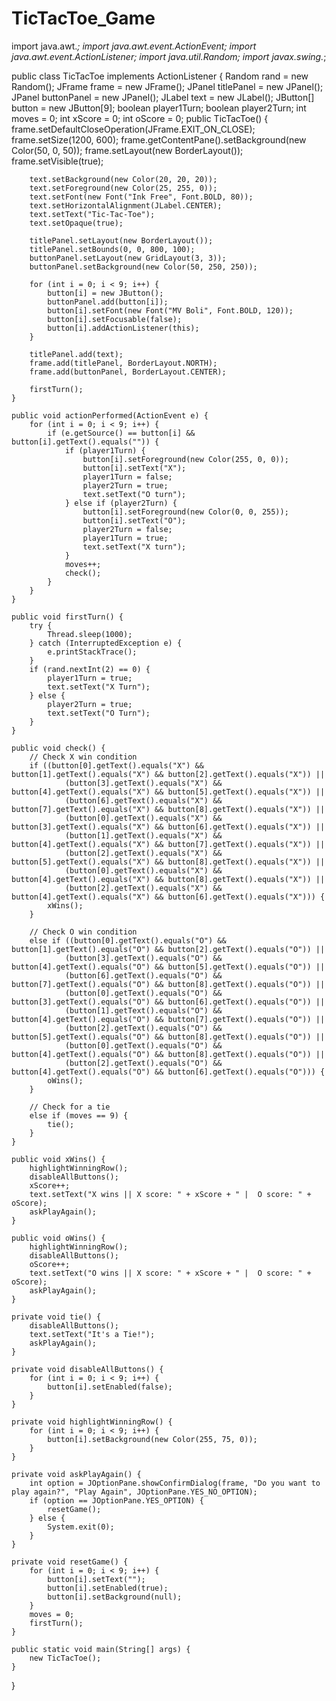 # TicTacToe_Game
import java.awt.*;
import java.awt.event.ActionEvent;
import java.awt.event.ActionListener;
import java.util.Random;
import javax.swing.*;

public class TicTacToe implements ActionListener {
    Random rand = new Random();
    JFrame frame = new JFrame();
    JPanel titlePanel = new JPanel();
    JPanel buttonPanel = new JPanel();
    JLabel text = new JLabel();
    JButton[] button = new JButton[9];
    boolean player1Turn;
    boolean player2Turn;
    int moves = 0;
    int xScore = 0;
    int oScore = 0;
    public TicTacToe() {
        frame.setDefaultCloseOperation(JFrame.EXIT_ON_CLOSE);
        frame.setSize(1200, 600);
        frame.getContentPane().setBackground(new Color(50, 0, 50));
        frame.setLayout(new BorderLayout());
        frame.setVisible(true);

        text.setBackground(new Color(20, 20, 20));
        text.setForeground(new Color(25, 255, 0));
        text.setFont(new Font("Ink Free", Font.BOLD, 80));
        text.setHorizontalAlignment(JLabel.CENTER);
        text.setText("Tic-Tac-Toe");
        text.setOpaque(true);

        titlePanel.setLayout(new BorderLayout());
        titlePanel.setBounds(0, 0, 800, 100);
        buttonPanel.setLayout(new GridLayout(3, 3));
        buttonPanel.setBackground(new Color(50, 250, 250));

        for (int i = 0; i < 9; i++) {
            button[i] = new JButton();
            buttonPanel.add(button[i]);
            button[i].setFont(new Font("MV Boli", Font.BOLD, 120));
            button[i].setFocusable(false);
            button[i].addActionListener(this);
        }

        titlePanel.add(text);
        frame.add(titlePanel, BorderLayout.NORTH);
        frame.add(buttonPanel, BorderLayout.CENTER);

        firstTurn();
    }

    public void actionPerformed(ActionEvent e) {
        for (int i = 0; i < 9; i++) {
            if (e.getSource() == button[i] && button[i].getText().equals("")) {
                if (player1Turn) {
                    button[i].setForeground(new Color(255, 0, 0));
                    button[i].setText("X");
                    player1Turn = false;
                    player2Turn = true;
                    text.setText("O turn");
                } else if (player2Turn) {
                    button[i].setForeground(new Color(0, 0, 255));
                    button[i].setText("O");
                    player2Turn = false;
                    player1Turn = true;
                    text.setText("X turn");
                }
                moves++;
                check();
            }
        }
    }

    public void firstTurn() {
        try {
            Thread.sleep(1000);
        } catch (InterruptedException e) {
            e.printStackTrace();
        }
        if (rand.nextInt(2) == 0) {
            player1Turn = true;
            text.setText("X Turn");
        } else {
            player2Turn = true;
            text.setText("O Turn");
        }
    }

    public void check() {
        // Check X win condition
        if ((button[0].getText().equals("X") && button[1].getText().equals("X") && button[2].getText().equals("X")) ||
                (button[3].getText().equals("X") && button[4].getText().equals("X") && button[5].getText().equals("X")) ||
                (button[6].getText().equals("X") && button[7].getText().equals("X") && button[8].getText().equals("X")) ||
                (button[0].getText().equals("X") && button[3].getText().equals("X") && button[6].getText().equals("X")) ||
                (button[1].getText().equals("X") && button[4].getText().equals("X") && button[7].getText().equals("X")) ||
                (button[2].getText().equals("X") && button[5].getText().equals("X") && button[8].getText().equals("X")) ||
                (button[0].getText().equals("X") && button[4].getText().equals("X") && button[8].getText().equals("X")) ||
                (button[2].getText().equals("X") && button[4].getText().equals("X") && button[6].getText().equals("X"))) {
            xWins();
        }

        // Check O win condition
        else if ((button[0].getText().equals("O") && button[1].getText().equals("O") && button[2].getText().equals("O")) ||
                (button[3].getText().equals("O") && button[4].getText().equals("O") && button[5].getText().equals("O")) ||
                (button[6].getText().equals("O") && button[7].getText().equals("O") && button[8].getText().equals("O")) ||
                (button[0].getText().equals("O") && button[3].getText().equals("O") && button[6].getText().equals("O")) ||
                (button[1].getText().equals("O") && button[4].getText().equals("O") && button[7].getText().equals("O")) ||
                (button[2].getText().equals("O") && button[5].getText().equals("O") && button[8].getText().equals("O")) ||
                (button[0].getText().equals("O") && button[4].getText().equals("O") && button[8].getText().equals("O")) ||
                (button[2].getText().equals("O") && button[4].getText().equals("O") && button[6].getText().equals("O"))) {
            oWins();
        }

        // Check for a tie
        else if (moves == 9) {
            tie();
        }
    }

    public void xWins() {
        highlightWinningRow();
        disableAllButtons();
        xScore++;
        text.setText("X wins || X score: " + xScore + " |  O score: " + oScore);
        askPlayAgain();
    }

    public void oWins() {
        highlightWinningRow();
        disableAllButtons();
        oScore++;
        text.setText("O wins || X score: " + xScore + " |  O score: " + oScore);
        askPlayAgain();
    }

    private void tie() {
        disableAllButtons();
        text.setText("It's a Tie!");
        askPlayAgain();
    }

    private void disableAllButtons() {
        for (int i = 0; i < 9; i++) {
            button[i].setEnabled(false);
        }
    }

    private void highlightWinningRow() {
        for (int i = 0; i < 9; i++) {
            button[i].setBackground(new Color(255, 75, 0));
        }
    }

    private void askPlayAgain() {
        int option = JOptionPane.showConfirmDialog(frame, "Do you want to play again?", "Play Again", JOptionPane.YES_NO_OPTION);
        if (option == JOptionPane.YES_OPTION) {
            resetGame();
        } else {
            System.exit(0);
        }
    }

    private void resetGame() {
        for (int i = 0; i < 9; i++) {
            button[i].setText("");
            button[i].setEnabled(true);
            button[i].setBackground(null);
        }
        moves = 0;
        firstTurn();
    }

    public static void main(String[] args) {
        new TicTacToe();
    }
}
